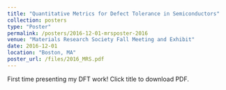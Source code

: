 ```yaml
---
title: "Quantitative Metrics for Defect Tolerance in Semiconductors"
collection: posters
type: "Poster"
permalink: /posters/2016-12-01-mrsposter-2016
venue: "Materials Research Society Fall Meeting and Exhibit"
date: 2016-12-01
location: "Boston, MA"
poster_url: /files/2016_MRS.pdf
---
```


First time presenting my DFT work! Click title to download PDF.
